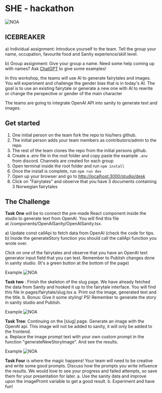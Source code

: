 # SHE - hackathon

![NOA](https://www.sympa.com/hubfs/Noa%20logo%20grey.png)

## ICEBREAKER

a) Individual assignment: Introduce yourself to the team. Tell the group your name, occupation, favourite food and Sanity experience/skill level.

b) Group assignment: Give your group a name. Need some help coming up with names? Ask [ChatGPT](https://chat.openai.com/auth/login?next=%2F) to give some examples! 

In this workshop, the teams will use AI to generate fairytales and images. You will experiment and challenge the gender bias that is in today's AI. The goal is to use an existing fairytale or generate a new one with AI to rewrite or change the perspective or gender of the main character

The teams are going to integrate OpenAI API into sanity to generate text and images.

## Get started

1. One initial person on the team fork the repo to his/hers github.
2. The initial person adds your team members as contributors/admin to the repo
3. The rest of the team clones the repo from the initial persons github.
4. Create a .env file in the root folder and copy paste the example `.env` from discord. Channels are created for each group
5. Open terminal inside the root folder and run `npm install`
6. Once the install is complete, run `npm run dev`
7. Open up your browser and go to  [http://localhost:3000/studio/desk](http://localhost:3000/studio)
8. Click on "Fairytales" and observe that you have 3 documents containing 3 Norwegian fairytales


## The Challenge

**Task One** will be to connect the pre-made React component inside the studio to generate text from OpenAI. You will find this file at /components/OpenAISanity/OpenAISanity.tsx. 

a) Update const callApi to fetch data from OpenAI (check the code for tips.
b) Inside the generateStory function you should call the callApi function you wrote over.

Click on one of the fairytales and observe that you have an OpenAI text generator input field that you can test.
Remember to Publish changes done in sanity studio. (It's a green button at the bottom of the page)


Example
![NOA](https://www.linkpicture.com/q/Screenshot-2023-04-13-at-20.28.59.png)


**Task two** : Finish the skeleton of the slug page. We have already fetched the data from Sanity and hooked it up to the fairytale interface. You will find this file in pages/fairytale/slug.tsx
a. Print out the image, generated text and the title.
b. Bonus: Give it some styling!
PS! Remember to generate the story in sanity studio and Publish.


Example
![NOA](https://www.linkpicture.com/q/Screenshot-2023-04-13-at-20.36.17.png)


**Task Tree**: Continuing on the [slug] page.  Generate an image with the OpenAI api. This image will not be added to sanity, it will only be added to the frontend.  
a. Replace the image prompt text with your own custom prompt in the function "generateNewStoryImage". And see the results.




Example
![NOA](https://www.linkpicture.com/q/Screenshot-2023-04-13-at-20.44.14.png)

**Task Four** is where the magic happens! Your team will need to be creative and write some good prompts. Discuss how the prompts you write influence the results. We would love to see your progress and failed attempts, so save them for your presentation for later.
a. Use the sanity data and improve upon the imagePromt variable to get a good result.
b. Experiment and have fun! 






